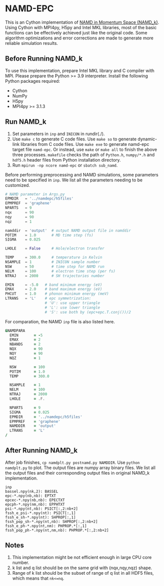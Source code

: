 # NAMD-EPC

This is an Cython implementation of  [NAMD in Momentum Space (NAMD_k)](https://github.com/ZhenfaZheng/NAMDinMomentumSpace). Using Cython with MPI4py, H5py and Intel MKL libraries, most of the basic functions can be effectively achieved just like the original code. Some algorithm optimizations and error corrections are made to generate more reliable simulation results.

## Before Running NAMD_k

To use this implementation, prepare Intel MKL library and C compiler with MPI. Please prepare the Python >= 3.9 interpreter. Install the following Python packages required:

* Cython
* NumPy
* H5py
* MPI4py >= 3.1.3

## Run NAMD_k

1. Set parameters in `inp` and `INICON` in rundir(./).
2. Use `make c` to generate C code files.
   Use `make so` to generate dynamic-link libraries from C code files.
   Use `make exe` to generate namd-epc target file `namd-epc`.
   Or instead, use `make` or `make all` to finish the above three processes.
   `makefile` checks the path of `Python.h`, `numpy/*.h` and `hdf5.h` header files from Python installation directory.
3. Run `mpirun -np ncore namd-epc` or `sbatch sub_namd`.

Before performing preprocessing and NAMD simulations, some parameters need to be specified in `inp`. We list all the parameters needing to be customized.

```python
# NAMD parameter in Args.py
EPMDIR   = '../namdepc/h5files'
EPMPREF  = 'graphene'
NPARTS   = 9
nqx      = 90
nqy      = 90
nqz      = 1

namddir  = 'output'  # output NAMD output file in namddir
POTIM    = 1.0       # MD time step (fs)
SIGMA    = 0.025

LHOLE    = False     # Hole/electron transfer

TEMP     = 300.0     # temperature in Kelvin
NSAMPLE  = 1         # INICON sample number
NSW      = 50        # time step for NAMD run
NELM     = 100       # electron time step (per fs)
NTRAJ    = 2000      # SH trajectories number

EMIN     = -5.0   # band minimum energy (eV)
EMAX     = 2.0    # band maximum energy (eV)
PHCUT    = 1.0    # phonon minimum energy (meV)
LTRANS   = 'L'    # epc symmetrization:
                  # 'U': use upper triangle
                  # 'L': use lower triangle
                  # 'S': use both by (epc+epc.T.conj())/2
```

For comparation, the NAMD `inp` file is also listed here.

```fortran
&NAMDPARA
  EMIN       = -5
  EMAX       = 2
  NBANDS     = 2
  NQX        = 90
  NQY        = 90
  NQZ        = 1

  NSW        = 100
  POTIM      = 1.0
  TEMP       = 300.0

  NSAMPLE    = 1
  NELM       = 100
  NTRAJ      = 2000
  LHOLE      = .F.

  NPARTS     = 9
  SIGMA      = 0.025
  EPMDIR     = '../namdepc/h5files'
  EPMPREF    = 'graphene'
  NAMDDIR    = 'output'
  LTRANS     = 'L'
/
```

## After Running NAMD_k

After job finishes, `cp namdplt.py postnamd.py NAMDDIR`. Use `python namdplt.py` to plot.
The output files are numpy array binary files. We list all the output files and their corresponding output files in original NAMD_k implementation.

```
inp
bassel.npy(nk,2): BASSEL
epc-*.npy(nb,nb): EPTXT
epcec-*.npy(nb,nb): EPECTXT
epcph-*.npy(nm,nb): EPPHTXT
psi-*.npy(nt,nb): PSICT[:,2:nb+2]
fssh_e_psi-*.npy(nt): PSICT[:,1]
fssh_e_sh-*.npy(nt): SHPROP[:,1]
fssh_pop_sh-*.npy(nt,nb): SHPROP[:,2:nb+2]
fssh_e_ph-*.npy(nt,nm): PHPROP.*[:,1]
fssh_pop_ph-*.npy(nt,nm,nb): PHPROP.*[:,2:nb+2]
```

## Notes

1. This implementation might be not efficient enough in large CPU core number.
2. k list and q list should be on the same grid with (nqx,nqy,nqz) shape.
3. Range of k list should be the subset of range of q list in all HDF5 files, which means that `nk<=nq`.
